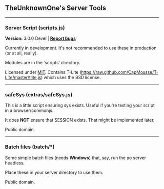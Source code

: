 ## TheUnknownOne's Server Tools
---

### Server Script (scripts.js)
<b>Version:</b> 3.0.0 Devel | **[Report bugs](issues/)**

Currently in development. It's not recommended to use these in production (or at all, really).

Modules are in the 'scripts' directory.

Licensed under [MIT](LICENSE.txt). Contains T-Lite (https://raw.github.com/CapMousse/T-Lite/master/tlite.js) which uses the BSD license.

---

### safeSys (extras/safeSys.js)

This is a little script ensuring sys exists. Useful if you're testing your script in a browser/commonjs.

It does **NOT** ensure that SESSION exists. That might be implemented later.

Public domain.

---

### Batch files (batch/*)

Some simple batch files (needs **Windows**) that, say, run the po server headless.

Place these in your server directory to use them.

Public domain.